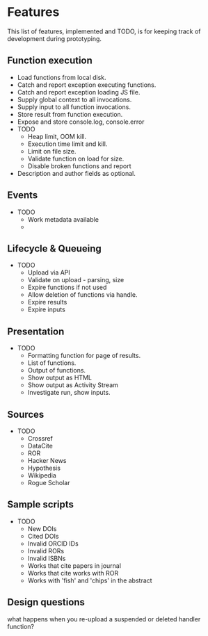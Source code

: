 # Features

This list of features, implemented and TODO, is for keeping track of development during prototyping.

## Function execution

- Load functions from local disk.
- Catch and report exception executing functions.
- Catch and report exception loading JS file.
- Supply global context to all invocations.
- Supply input to all function invocations.
- Store result from function execution.
- Expose and store console.log, console.error
- TODO
  - Heap limit, OOM kill.
  - Execution time limit and kill.
  - Limit on file size.
  - Validate function on load for size.
  - Disable broken functions and report
- Description and author fields as optional.

## Events

- TODO
  - Work metadata available
  -

## Lifecycle & Queueing
- TODO
   - Upload via API
   - Validate on upload - parsing, size
   - Expire functions if not used
   - Allow deletion of functions via handle.
   - Expire results
   - Expire inputs

## Presentation
- TODO
  - Formatting function for page of results.
  - List of functions.
  - Output of functions.
  - Show output as HTML
  - Show output as Activity Stream
  - Investigate run, show inputs.


## Sources
- TODO
  - Crossref
  - DataCite
  - ROR
  - Hacker News
  - Hypothesis
  - Wikipedia
  - Rogue Scholar


## Sample scripts

- TODO
  - New DOIs
  - Cited DOIs
  - Invalid ORCID IDs
  - Invalid RORs
  - Invalid ISBNs
  - Works that cite papers in journal
  - Works that cite works with ROR
  - Works with 'fish' and 'chips' in the abstract


## Design questions

what happens when you re-upload a suspended or deleted handler function?
